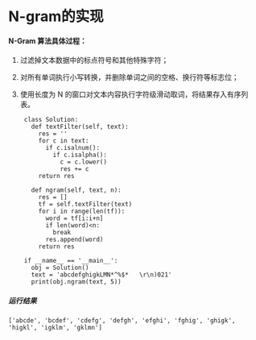 # N-gram的实现

#### N-Gram 算法具体过程：

1. 过滤掉文本数据中的标点符号和其他特殊字符；

2. 对所有单词执行小写转换，并删除单词之间的空格、换行符等标志位；

3. 使用长度为 N 的窗口对文本内容执行字符级滑动取词，将结果存入有序列表。

        class Solution:
          def textFilter(self, text):
            res = ''
            for c in text:
              if c.isalnum():
                if c.isalpha():
                  c = c.lower()
                  res += c
            return res

          def ngram(self, text, n):
            res = []
            tf = self.textFilter(text)
            for i in range(len(tf)):
              word = tf[i:i+n]
              if len(word)<n:
                break
              res.append(word)
            return res

        if __name__ == '__main__':
          obj = Solution()
          text = 'abcdefghigkLMN*^%$*   \r\n)021'
          print(obj.ngram(text, 5))

##### 运行结果
    ['abcde', 'bcdef', 'cdefg', 'defgh', 'efghi', 'fghig', 'ghigk', 'higkl', 'igklm', 'gklmn']
